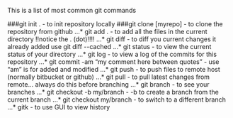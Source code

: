 This is a list of most common git commands 

###git init . - to init repository locally
###git clone [myrepo] - to clone the repository from github
...*  git  add .  - to add all the files in the current directory !!notice the . (dot)!!!!
...*  git diff - to diff you current changes it already added use git diff --cached
...*  git status - to view the current status of your directory
...*  git log - to view a log of the commits for this repository
...*  git commit -am “my comment here between quotes” - use “am” is for added and modified
...*  git push - to push files to remote host (normally bitbucket or github)
...*  git pull - to pull latest changes from remote… always do this before branching
...*  git branch - to see your branches
...*  git checkout -b my/branch - -b to create a branch from the current branch
...*  git checkout my/branch - to switch to a different branch
...*  gitk  - to use GUI to view history
